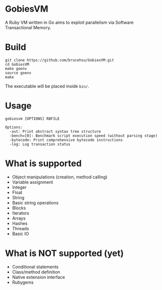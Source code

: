 GobiesVM
=====

A Ruby VM written in Go aims to exploit parallelism via Software Transactional Memory.

# Build
```
git clone https://github.com/brucehsu/GobiesVM.git
cd GobiesVM
make goenv
source goenv
make
```

The executable will be placed inside ``bin/``.

# Usage
```
gobiesvm [OPTIONS] RBFILE

Options:
  -ast: Print abstract syntax tree structure
  -bench=[0]: Benchmark script execution speed (without parsing stage)
  -bytecode: Print comprehensive bytecode instructions
  -log: Log transaction status
```

# What is supported
- Object manipulations (creation, method calling)
- Variable assignment
- Integer
- Float
- String
- Basic string operations
- Blocks
- Iterators
- Arrays
- Hashes
- Threads
- Basic IO

# What is NOT supported (yet)
- Conditional statements
- Class/method definition
- Native extension interface
- Rubygems

